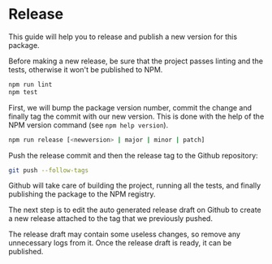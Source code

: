 # Release

This guide will help you to release and publish a new version for this package.

Before making a new release, be sure that the project passes linting and the tests, otherwise it won't be published to NPM.

```sh
npm run lint
npm test
```

First, we will bump the package version number, commit the change and finally tag the commit with our new version. This is done with the help of the NPM version command (see `npm help version`).

```sh
npm run release [<newversion> | major | minor | patch]
```

Push the release commit and then the release tag to the Github repository:

```sh
git push --follow-tags
```

Github will take care of building the project, running all the tests, and finally publishing the package to the NPM registry.

The next step is to edit the auto generated release draft on Github to create a new release attached to the tag that we previously pushed.

The release draft may contain some useless changes, so remove any unnecessary logs from it. Once the release draft is ready, it can be published.
